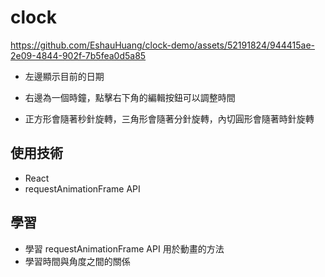 # clock


https://github.com/EshauHuang/clock-demo/assets/52191824/944415ae-2e09-4844-902f-7b5fea0d5a85


- 左邊顯示目前的日期

- 右邊為一個時鐘，點擊右下角的編輯按鈕可以調整時間

- 正方形會隨著秒針旋轉，三角形會隨著分針旋轉，內切圓形會隨著時針旋轉

## 使用技術
- React 
- requestAnimationFrame API

## 學習
- 學習 requestAnimationFrame API 用於動畫的方法
- 學習時間與角度之間的關係
　

